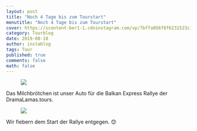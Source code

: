 ```yaml
---
layout: post
title: "Noch 4 Tage bis zum Tourstart"
menutitle: "Noch 4 Tage bis zum Tourstart"
cover: https://scontent-ber1-1.cdninstagram.com/vp/7bffa056f8f6231523c17e83ea0f2438/5DDADB93/t51.2885-15/fr/e15/s1080x1080/67182717_210119963303065_5435265014386892663_n.jpg?_nc_ht=scontent-ber1-1.cdninstagram.com
category: Tourblog
date: 2019-08-18
author: instablog
tags: Tour
published: true
comments: false
math: false
---
```


<figure><img src="https://scontent-ber1-1.cdninstagram.com/vp/7bffa056f8f6231523c17e83ea0f2438/5DDADB93/t51.2885-15/fr/e15/s1080x1080/67182717_210119963303065_5435265014386892663_n.jpg?_nc_ht=scontent-ber1-1.cdninstagram.com"/> </figure><p>Das Milchbrötchen ist unser Auto für die Balkan Express Rallye der DramaLamas.tours.</p>
<figure><img src="https://scontent-ber1-1.cdninstagram.com/vp/49fe4ab834ea39f7a2526781938acdbe/5DD9A44A/t51.2885-15/e35/67145404_971735716491657_7131749693555149263_n.jpg?_nc_ht=scontent-ber1-1.cdninstagram.com"/> </figure><p>Wir fiebern dem Start der Rallye entgegen. 😊</p>
